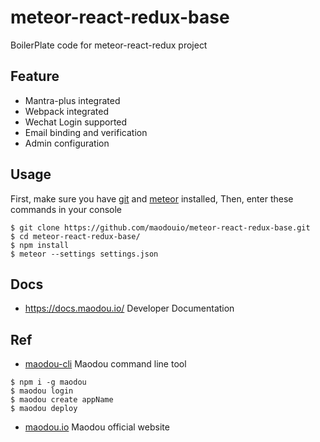 # meteor-react-redux-base
BoilerPlate code for meteor-react-redux project

## Feature
* Mantra-plus integrated
* Webpack integrated
* Wechat Login supported
* Email binding and verification
* Admin configuration

## Usage
First, make sure you have [git](https://git-scm.com/book/en/v2/Getting-Started-Installing-Git) and [meteor](https://www.meteor.com/install) installed,
Then, enter these commands in your console

```
$ git clone https://github.com/maodouio/meteor-react-redux-base.git
$ cd meteor-react-redux-base/
$ npm install
$ meteor --settings settings.json
```

## Docs
*  https://docs.maodou.io/ Developer Documentation

## Ref
* [maodou-cli](https://github.com/maodouio/maodou-cli) Maodou command line tool
```
$ npm i -g maodou
$ maodou login
$ maodou create appName
$ maodou deploy
```
* [maodou.io](https://maodou.io) Maodou official website


